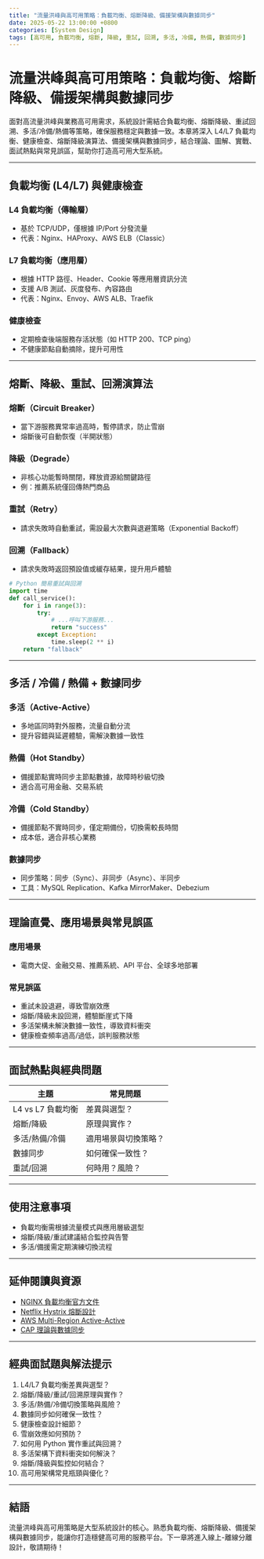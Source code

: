```yaml
---
title: "流量洪峰與高可用策略：負載均衡、熔斷降級、備援架構與數據同步"
date: 2025-05-22 13:00:00 +0800
categories: [System Design]
tags: [高可用, 負載均衡, 熔斷, 降級, 重試, 回溯, 多活, 冷備, 熱備, 數據同步]
---
```


# 流量洪峰與高可用策略：負載均衡、熔斷降級、備援架構與數據同步

面對高流量洪峰與業務高可用需求，系統設計需結合負載均衡、熔斷降級、重試回溯、多活/冷備/熱備等策略，確保服務穩定與數據一致。本章將深入 L4/L7 負載均衡、健康檢查、熔斷降級演算法、備援架構與數據同步，結合理論、圖解、實戰、面試熱點與常見誤區，幫助你打造高可用大型系統。

---

## 負載均衡 (L4/L7) 與健康檢查

### L4 負載均衡（傳輸層）

- 基於 TCP/UDP，僅根據 IP/Port 分發流量
- 代表：Nginx、HAProxy、AWS ELB（Classic）

### L7 負載均衡（應用層）

- 根據 HTTP 路徑、Header、Cookie 等應用層資訊分流
- 支援 A/B 測試、灰度發布、內容路由
- 代表：Nginx、Envoy、AWS ALB、Traefik

### 健康檢查

- 定期檢查後端服務存活狀態（如 HTTP 200、TCP ping）
- 不健康節點自動摘除，提升可用性

---

## 熔斷、降級、重試、回溯演算法

### 熔斷（Circuit Breaker）

- 當下游服務異常率過高時，暫停請求，防止雪崩
- 熔斷後可自動恢復（半開狀態）

### 降級（Degrade）

- 非核心功能暫時關閉，釋放資源給關鍵路徑
- 例：推薦系統僅回傳熱門商品

### 重試（Retry）

- 請求失敗時自動重試，需設最大次數與退避策略（Exponential Backoff）

### 回溯（Fallback）

- 請求失敗時返回預設值或緩存結果，提升用戶體驗

```python
# Python 簡易重試與回溯
import time
def call_service():
    for i in range(3):
        try:
            # ...呼叫下游服務...
            return "success"
        except Exception:
            time.sleep(2 ** i)
    return "fallback"
```

---

## 多活 / 冷備 / 熱備 + 數據同步

### 多活（Active-Active）

- 多地區同時對外服務，流量自動分流
- 提升容錯與延遲體驗，需解決數據一致性

### 熱備（Hot Standby）

- 備援節點實時同步主節點數據，故障時秒級切換
- 適合高可用金融、交易系統

### 冷備（Cold Standby）

- 備援節點不實時同步，僅定期備份，切換需較長時間
- 成本低，適合非核心業務

### 數據同步

- 同步策略：同步（Sync）、非同步（Async）、半同步
- 工具：MySQL Replication、Kafka MirrorMaker、Debezium

---

## 理論直覺、應用場景與常見誤區

### 應用場景

- 電商大促、金融交易、推薦系統、API 平台、全球多地部署

### 常見誤區

- 重試未設退避，導致雪崩效應
- 熔斷/降級未設回溯，體驗斷崖式下降
- 多活架構未解決數據一致性，導致資料衝突
- 健康檢查頻率過高/過低，誤判服務狀態

---

## 面試熱點與經典問題

| 主題              | 常見問題             |
| ----------------- | -------------------- |
| L4 vs L7 負載均衡 | 差異與選型？         |
| 熔斷/降級         | 原理與實作？         |
| 多活/熱備/冷備    | 適用場景與切換策略？ |
| 數據同步          | 如何確保一致性？     |
| 重試/回溯         | 何時用？風險？       |

---

## 使用注意事項

* 負載均衡需根據流量模式與應用層級選型
* 熔斷/降級/重試建議結合監控與告警
* 多活/備援需定期演練切換流程

---

## 延伸閱讀與資源

* [NGINX 負載均衡官方文件](https://docs.nginx.com/nginx/admin-guide/load-balancer/http-load-balancer/)
* [Netflix Hystrix 熔斷設計](https://github.com/Netflix/Hystrix)
* [AWS Multi-Region Active-Active](https://aws.amazon.com/architecture/well-architected/multi-region-active-active/)
* [CAP 理論與數據同步](https://www.infoq.com/articles/cap-twelve-years-later-how-the-rules-have-changed/)

---

## 經典面試題與解法提示

1. L4/L7 負載均衡差異與選型？
2. 熔斷/降級/重試/回溯原理與實作？
3. 多活/熱備/冷備切換策略與風險？
4. 數據同步如何確保一致性？
5. 健康檢查設計細節？
6. 雪崩效應如何預防？
7. 如何用 Python 實作重試與回溯？
8. 多活架構下資料衝突如何解決？
9. 熔斷/降級與監控如何結合？
10. 高可用架構常見瓶頸與優化？

---

## 結語

流量洪峰與高可用策略是大型系統設計的核心。熟悉負載均衡、熔斷降級、備援架構與數據同步，能讓你打造穩健高可用的服務平台。下一章將進入線上-離線分離設計，敬請期待！
